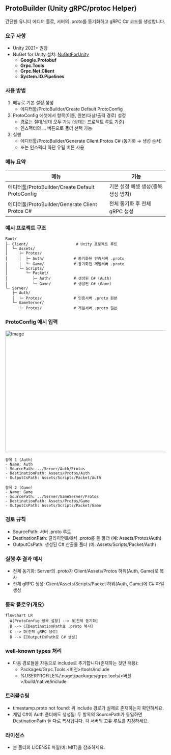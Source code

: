 ## ProtoBuilder (Unity gRPC/protoc Helper)

간단한 유니티 에디터 툴로, 서버의 .proto를 동기화하고 gRPC C# 코드를 생성합니다.

### 요구 사항
- Unity 2021+ 권장
- NuGet for Unity 설치: [NuGetForUnity](https://github.com/GlitchEnzo/NuGetForUnity)
  - **Google.Protobuf**
  - **Grpc.Tools**
  - **Grpc.Net.Client**
  - **System.IO.Pipelines**

### 사용 방법
1) 메뉴로 기본 설정 생성
   - 에디터툴/ProtoBuilder/Create Default ProtoConfig
2) ProtoConfig 에셋에서 항목(이름, 원본/대상/출력 경로) 설정
   - 경로는 절대/상대 모두 가능 (상대는 프로젝트 루트 기준)
   - 인스펙터의 ... 버튼으로 폴더 선택 가능
3) 실행
   - 에디터툴/ProtoBuilder/Generate Client Protos C# (동기화 → 생성 순서)
   - 또는 인스펙터 하단 유틸 버튼 사용

### 메뉴 요약
| 메뉴 | 기능 |
| --- | --- |
| 에디터툴/ProtoBuilder/Create Default ProtoConfig | 기본 설정 에셋 생성(중복 생성 방지) |
| 에디터툴/ProtoBuilder/Generate Client Protos C# | 전체 동기화 후 전체 gRPC 생성 |



### 예시 프로젝트 구조
```text
Root/
├─ Client/                     # Unity 프로젝트 루트
│  └─ Assets/
│     ├─ Protos/
│     │  ├─ Auth/             # 동기화된 인증서버 .proto
│     │  └─ Game/             # 동기화된 게임서버 .proto
│     └─ Scripts/
│        └─ Packet/
│           ├─ Auth/          # 생성된 C# (Auth)
│           └─ Game/          # 생성된 C# (Game)
└─ Server/
   ├─ Auth/
   │  └─ Protos/              # 인증서버 .proto 원본
   └─ GameServer/
      └─ Protos/              # 게임서버 .proto 원본
```

### ProtoConfig 예시 입력

<img width="549" height="381" alt="Image" src="https://github.com/user-attachments/assets/7a043af9-1ab9-4fa1-8074-bade86a705e4" />

```text
항목 1 (Auth)
- Name: Auth
- SourcePath: ../Server/Auth/Protos
- DestinationPath: Assets/Protos/Auth
- OutputCsPath: Assets/Scripts/Packet/Auth

항목 2 (Game)
- Name: Game
- SourcePath: ../Server/GameServer/Protos
- DestinationPath: Assets/Protos/Game
- OutputCsPath: Assets/Scripts/Packet/Game
```

### 경로 규칙
- SourcePath: 서버 .proto 루트
- DestinationPath: 클라이언트에서 .proto를 둘 폴더 (예: Assets/Protos/Auth)
- OutputCsPath: 생성된 C# 산출물 폴더 (예: Assets/Scripts/Packet/Auth)

### 실행 후 결과 예시
- 전체 동기화: Server의 .proto가 Client/Assets/Protos 하위(Auth, Game)로 복사
- 전체 gRPC 생성: Client/Assets/Scripts/Packet 하위(Auth, Game)에 C# 파일 생성

### 동작 플로우(개요)
```mermaid
flowchart LR
  A[ProtoConfig 항목 설정] --> B[전체 동기화]
  B --> C[DestinationPath로 .proto 복사]
  C --> D[전체 gRPC 생성]
  D --> E[OutputCsPath로 C# 생성]
```

### well-known types 처리
- 다음 경로들을 자동으로 include로 추가합니다(존재하는 것만 적용):
  - Packages/Grpc.Tools.<버전>/tools/include
  - %USERPROFILE%/.nuget/packages/grpc.tools/<버전>/build/native/include

### 트러블슈팅
- timestamp.proto not found: 위 include 경로가 실제로 존재하는지 확인하세요.
- 게임 C#이 Auth 폴더에도 생성됨: 두 항목의 SourcePath가 동일하면 DestinationPath 둘 다로 복사됩니다. 각 서버의 고유 루트를 지정하세요.

### 라이선스
- 본 폴더의 LICENSE 파일(예: MIT)을 참조하세요.